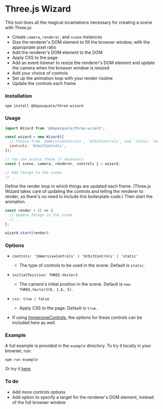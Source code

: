 # Three.js Wizard

This tool does all the magical incantations necessary for creating a scene with Three.js:

- Create `camera`, `renderer`, and `scene` instances
- Size the renderer's DOM element to fill the browser window, with the appropriate pixel ratio
- Add the renderer's DOM element to the DOM
- Apply CSS to the page
- Add an event listener to resize the renderer's DOM element and update the camera when the browser window is resized
- Add your choice of controls
- Set up the animation loop with your render routine
- Update the controls each frame

### Installation

```
npm install @depasquale/three-wizard
```

### Usage

```javascript
import Wizard from '@depasquale/three-wizard';

const wizard = new Wizard({
  // Choose from `ImmersiveControls`, `OrbitControls`, and `static` (more options coming soon)
  controls: 'OrbitControls',
});

// You can access these if necessary
const { scene, camera, renderer, controls } = wizard;

// Add things to the scene
// ...
```

Define the render loop in which things are updated each frame. (Three.js Wizard takes care of updating the controls and telling the renderer to render, so there's no need to include this boilerplate code.) Then start the animation.

```javascript
const render = () => {
  // Update things in the scene
  // ...
};

wizard.start(render);
```

### Options

- `controls: 'ImmersiveControls' | 'OrbitControls' | 'static'`
  - The type of controls to be used in the scene. Default is `static`.
- `initialPosition: THREE.Vector3`
  - The camera's initial position in the scene. Default is `new THREE.Vector3(0, 1.6, 5)`.
- `css: true | false`
  - Apply CSS to the page. Default is `true`.

- If using [ImmersiveControls](https://github.com/DePasqualeOrg/three-immersive-controls), the options for these controls can be included here as well.

### Example

A full example is provided in the `example` directory. To try it locally in your browser, run:
```
npm run example
```

Or try it [here](https://unpkg.com/@depasquale/three-wizard/example/index.html).

### To do

- Add more controls options
- Add option to specify a target for the renderer's DOM element, instead of the full browser window
